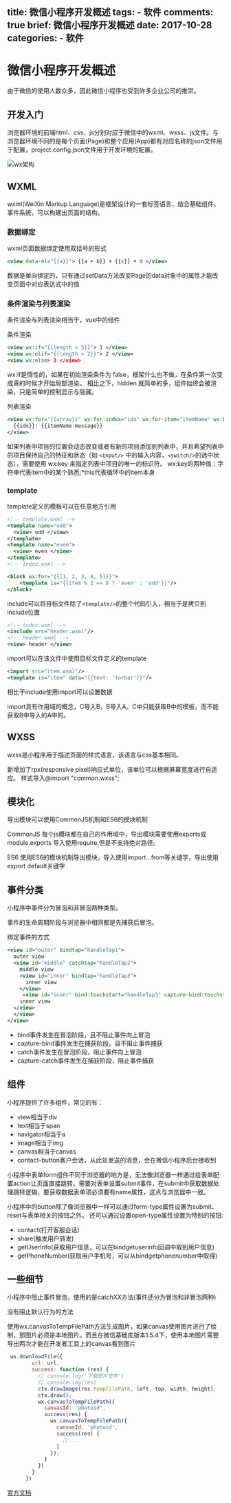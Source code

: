 title: 微信小程序开发概述
tags:
    - 软件
comments: true
brief: 微信小程序开发概述
date: 2017-10-28
categories:
    - 软件
---
# 微信小程序开发概述
由于微信的使用人数众多，因此微信小程序也受到许多企业公司的推崇。

<!-- more -->

## 开发入门
浏览器环境的前端html、css、js分别对应于微信中的wxml、wxss、js文件。与浏览器环境不同的是每个页面(Page)和整个应用(App)都有对应名称的json文件用于配置，project.config.json文件用于开发环境的配置。

![wx架构](wx架构.png)

## WXML
wxml(WeiXin Markup Language)是框架设计的一套标签语言，结合基础组件、事件系统，可以构建出页面的结构。

### 数据绑定
wxml页面数据绑定使用双括号的形式
```xml
<view data-ml="{{a}}"> {{a + b}} + {{c}} + d </view>
```
数据是单向绑定的，只有通过setData方法改变Page的data对象中的属性才能改变页面中对应表达式中的值

### 条件渲染与列表渲染
条件渲染与列表渲染相当于，vue中的组件

条件渲染
```xml
<view wx:if="{{length > 5}}"> 1 </view>
<view wx:elif="{{length > 2}}"> 2 </view>
<view wx:else> 3 </view>
```

wx:if是惰性的，如果在初始渲染条件为 false，框架什么也不做，在条件第一次变成真的时候才开始局部渲染。
相比之下，hidden 就简单的多，组件始终会被渲染，只是简单的控制显示与隐藏。


列表渲染
```xml
<view wx:for="{{array}}" wx:for-index="idx" wx:for-item="itemName" wx:key="message">
  {{idx}}: {{itemName.message}}
</view>
```
如果列表中项目的位置会动态改变或者有新的项目添加到列表中，并且希望列表中的项目保持自己的特征和状态（如 `<input/>` 中的输入内容，`<switch/>`的选中状态），需要使用 wx:key 来指定列表中项目的唯一的标识符。
wx:key的两种值：字符串代表item中的某个熟悉;*this代表循环中的item本身

### template
template定义的模板可以在任意地方引用
```xml
<!-- template.wxml -->
<template name="odd">
  <view> odd </view>
</template>
<template name="even">
  <view> even </view>
</template>
<!-- index.wxml -->

<block wx:for="{{[1, 2, 3, 4, 5]}}">
    <template is="{{item % 2 == 0 ? 'even' : 'odd'}}"/>
</block>
```

include可以将目标文件除了`<template/>`的整个代码引入，相当于是拷贝到include位置
```xml
<!-- index.wxml -->
<include src="header.wxml"/>
<!-- header.wxml -->
<view> header </view>
```

import可以在该文件中使用目标文件定义的template
```xml
<import src="item.wxml"/>
<template is="item" data="{{text: 'forbar'}}"/>
```

相比于include使用import可以设置数据

import具有作用域的概念，C导入B，B导入A。C中只能获取B中的模板，而不能获取B中导入的A中的。

## WXSS
wxss是小程序用于描述页面的样式语言，该语言与css基本相同。

新增加了rpx(responsive pixel)响应式单位，该单位可以根据屏幕宽度进行自适应。
样式导入@import "common.wxss";

## 模块化
导出模块可以使用CommonJS机制和ES6的模块机制

CommonJS
每个js模块都在自己的作用域中，导出模块需要使用exports或module.exports
导入使用require,但是不支持绝对路径。

ES6
使用ES6的模块机制导出模块，导入使用import...from等关键字，导出使用export default关键字

## 事件分类
小程序中事件分为冒泡和非冒泡两种类型。

事件的生命周期阶段与浏览器中相同都是先捕获后冒泡。

绑定事件的方式
```xml
<view id="outer" bindtap="handleTap1">
  outer view
  <view id="middle" catchtap="handleTap2">
    middle view
    <view id="inner" bindtap="handleTap3">
      inner view
    </view>
     <view id="inner" bind:touchstart="handleTap3" capture-bind:touchstart="handleTap4">
    inner view
  </view>
  </view>
</view>
```

- bind事件发生在冒泡阶段，且不阻止事件向上冒泡
- capture-bind事件发生在捕获阶段，且不阻止事件捕获
- catch事件发生在冒泡阶段，阻止事件向上冒泡
- capture-catch事件发生在捕获阶段，阻止事件捕获

## 组件
小程序提供了许多组件，常见的有：
- view相当于div
- text相当于span
- navigator相当于a
- image相当于img
- canvas相当于canvas
- contact-button客户会话，从此处发送的消息，会在微信小程序后台接收到

小程序中表单form组件不同于浏览器的地方是，无法像浏览器一样通过给表单配置action让页面直接跳转。需要对表单设置submit事件，在submit中获取数据处理跳转逻辑，要获取数据表单项必须要有name属性，这点与浏览器中一致。

小程序中的button除了像浏览器中一样可以通过form-type属性设置为submit、reset与表单相关的按钮之外。
还可以通过设置open-type属性设置为特别的按钮:
- contact(打开客服会话)
- share(触发用户转发)
- getUserInfo(获取用户信息，可以在bindgetuserinfo回调中取到用户信息)
- getPhoneNumber(获取用户手机号，可以从bindgetphonenumber中取得)

## 一些细节
小程序中阻止事件冒泡，使用的是catchXX方法(事件还分为冒泡和非冒泡两种)

没有阻止默认行为的方法

使用wx.canvasToTempFilePath方法生成图片，如果canvas使用图片进行了绘制，那图片必须是本地图片。而且在微信基础库版本1.5.4下，使用本地图片需要导出两次才能在开发者工具上的canvas看到图片

```js
 wx.downloadFile({
        url: url,
        success: function (res) {
          // console.log('下载图片文件')
          // console.log(res)
          ctx.drawImage(res.tempFilePath, left, top, width, height);
          ctx.draw();
          wx.canvasToTempFilePath({
            canvasId: 'photoid',
            success(res) {
              wx.canvasToTempFilePath({
                canvasId: 'photoid',
                success(res) {
                  //...
                }
              });
            }
          })
        }
      })
```

[官方文档](https://mp.weixin.qq.com/debug/wxadoc/dev/)